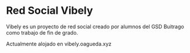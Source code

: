 # Red Social Vibely

Vibely es un proyecto de red social creado por alumnos del GSD Buitrago como trabajo de fin de grado.

Actualmente alojado en vibely.oagueda.xyz
